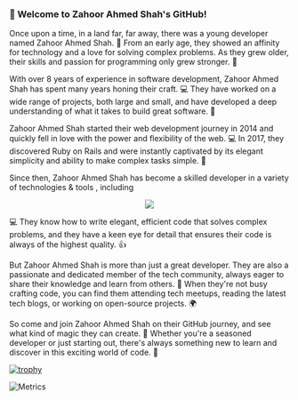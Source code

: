 
 <h3><b>👋 Welcome to Zahoor Ahmed Shah's GitHub!</b> </h3> 
Once upon a time, in a land far, far away, there was a young developer named Zahoor Ahmed Shah. 🌟 From an early age, they showed an affinity for technology and a love for solving complex problems. As they grew older, their skills and passion for programming only grew stronger. 💪

With over 8 years of experience in software development, Zahoor Ahmed Shah has spent many years honing their craft. 💻 They have worked on a wide range of projects, both large and small, and have developed a deep understanding of what it takes to build great software. 🚀

Zahoor Ahmed Shah started their web development journey in 2014 and quickly fell in love with the power and flexibility of the web. 💻 In 2017, they discovered Ruby on Rails and were instantly captivated by its elegant simplicity and ability to make complex tasks simple. 💎

Since then, Zahoor Ahmed Shah has become a skilled developer in a variety of technologies & tools , including
<p align="center">
  <a href="https://skillicons.dev">
    <img src="https://skillicons.dev/icons?i=git,rails,php,aws,bootstrap,css,eclipse,github,gitlab,heroku,html,js,jquery,laravel,mysql,postman,ruby,stackoverflow,visualstudio,vscode," />
  </a>
</p>

💻 They know how to write elegant, efficient code that solves complex problems, and they have a keen eye for detail that ensures their code is always of the highest quality. 👍

But Zahoor Ahmed Shah is more than just a great developer. They are also a passionate and dedicated member of the tech community, always eager to share their knowledge and learn from others. 🤝 When they're not busy crafting code, you can find them attending tech meetups, reading the latest tech blogs, or working on open-source projects. 🌍

So come and join Zahoor Ahmed Shah on their GitHub journey, and see what kind of magic they can create. 🔮 Whether you're a seasoned developer or just starting out, there's always something new to learn and discover in this exciting world of code. 🌟


[![trophy](https://github-profile-trophy.vercel.app/?username=xahurs)](https://github.com/xahurs/github-profile-trophy)
<br>
 
![Metrics](https://metrics.lecoq.io/xahurs?template=classic&base=header%2C%20activity%2C%20community%2C%20repositories%2C%20metadata&base.indepth=false&base.hireable=false&base.skip=false&config.timezone=Asia%2FCalcutta)
